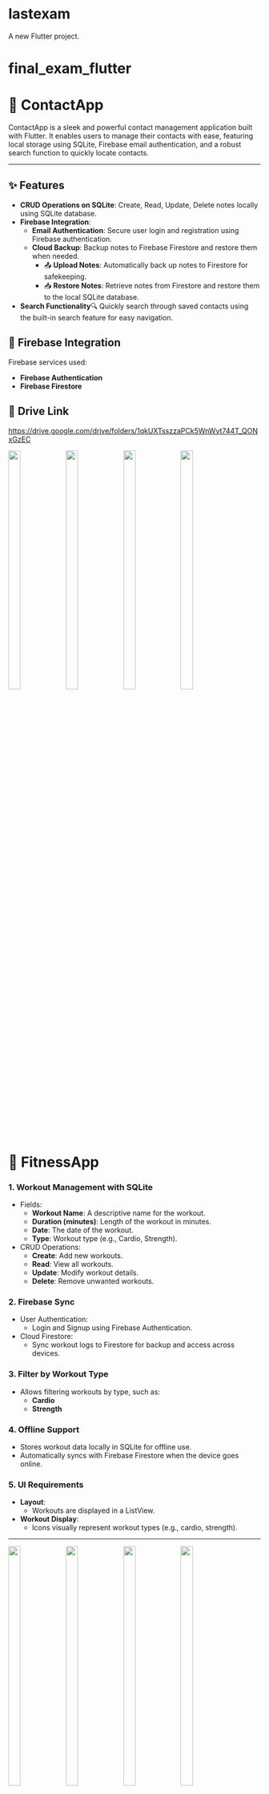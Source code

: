# lastexam

A new Flutter project.


# final_exam_flutter

# 📱 ContactApp


ContactApp is a sleek and powerful contact management application built with Flutter. It enables users to manage their contacts with ease, featuring local storage using SQLite, Firebase email authentication, and a robust search function to quickly locate contacts.


---

## ✨ Features

- **CRUD Operations on SQLite**: Create, Read, Update, Delete notes locally using SQLite database.
- **Firebase Integration**:
  - **Email Authentication**: Secure user login and registration using Firebase authentication.
  - **Cloud Backup**: Backup notes to Firebase Firestore and restore them when needed.
    - 📤 **Upload Notes**: Automatically back up notes to Firestore for safekeeping.
    - 📥 **Restore Notes**: Retrieve notes from Firestore and restore them to the local SQLite database.
- **Search Functionality**🔍 Quickly search through saved contacts using the built-in search feature for easy navigation.


## 🚀 Firebase Integration
Firebase services used:
- **Firebase Authentication**
- **Firebase Firestore**



## 📄 Drive Link 

https://drive.google.com/drive/folders/1qkUXTsszzaPCk5WnWyt744T_QONxGzEC




   <img src = "https://github.com/user-attachments/assets/82d285ee-2e4c-457f-8c33-b107e264b6c6"  height=35% width=22%  />
   <img src = "https://github.com/user-attachments/assets/8e07832f-0981-4a91-8a07-f1545677049a"  height=35% width=22%  />
    <img src = "https://github.com/user-attachments/assets/2fb1f958-6a5d-426c-9146-8504aaf453d8"  height=35% width=22%  />
    <img src = "https://github.com/user-attachments/assets/9137f8d9-efe4-4d24-bb02-8b64184d0b5d"  height=35% width=22%  />


# 📱 FitnessApp
### 1. Workout Management with SQLite
- Fields:
  - **Workout Name**: A descriptive name for the workout.
  - **Duration (minutes)**: Length of the workout in minutes.
  - **Date**: The date of the workout.
  - **Type**: Workout type (e.g., Cardio, Strength).
- CRUD Operations:
  - **Create**: Add new workouts.
  - **Read**: View all workouts.
  - **Update**: Modify workout details.
  - **Delete**: Remove unwanted workouts.

### 2. Firebase Sync
- User Authentication:
  - Login and Signup using Firebase Authentication.
- Cloud Firestore:
  - Sync workout logs to Firestore for backup and access across devices.

### 3. Filter by Workout Type
- Allows filtering workouts by type, such as:
  - **Cardio**
  - **Strength**

### 4. Offline Support
- Stores workout data locally in SQLite for offline use.
- Automatically syncs with Firebase Firestore when the device goes online.

### 5. UI Requirements
- **Layout**:
  - Workouts are displayed in a ListView.
- **Workout Display**:
  - Icons visually represent workout types (e.g., cardio, strength).

---


  <img src = "https://github.com/user-attachments/assets/2fb1f958-6a5d-426c-9146-8504aaf453d8"  height=35% width=22%  />
    <img src = "https://github.com/user-attachments/assets/9137f8d9-efe4-4d24-bb02-8b64184d0b5d"  height=35% width=22%  />
        <img src = "https://github.com/user-attachments/assets/978abe5b-7e00-4b9b-8775-a2001c639d7b"  height=35% width=22%  />
    <img src = "https://github.com/user-attachments/assets/4aff4b7e-554c-4f39-afe3-1fd54f78c1ba"  height=35% width=22%  />
        <img src = "https://github.com/user-attachments/assets/97ad250f-3a30-4cfa-ba39-674d4aacceaa"  height=35% width=22%  />


## 📄   Fitness Drive Link 
https://drive.google.com/file/d/1ESKgfynaiuaEO-IV1oB00Nh_-T1d2q10/view?usp=sharing
    
